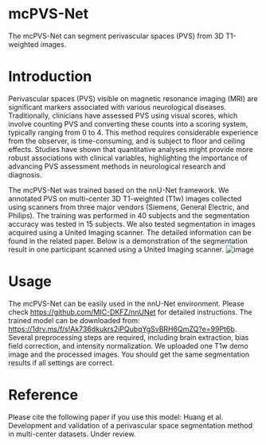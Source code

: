 # mcPVS-Net
The mcPVS-Net can segment perivascular spaces (PVS) from 3D T1-weighted images.

# Introduction
Perivascular spaces (PVS) visible on magnetic resonance imaging (MRI) are significant markers associated with various neurological diseases. Traditionally, clinicians have assessed PVS using visual scores, which involve counting PVS and converting these counts into a scoring system, typically ranging from 0 to 4. This method requires considerable experience from the observer, is time-consuming, and is subject to floor and ceiling effects. Studies have shown that quantitative analyses might provide more robust associations with clinical variables, highlighting the importance of advancing PVS assessment methods in neurological research and diagnosis.

The mcPVS-Net was trained based on the nnU-Net framework. We annotated PVS on multi-center 3D T1-weighted (T1w) images collected using scanners from three major vendors (Siemens, General Electric, and Philips). The training was performed in 40 subjects and the segmentation accuracy was tested in 15 subjects. We also tested segmentation in images acquired using a United Imaging scanner. The detailed information can be found in the related paper. Below is a demonstration of the segmentation result in one participant scanned using a United Imaging scanner.
![image](https://github.com/user-attachments/assets/49442145-c5c8-45af-8e60-f138b81eac78)


# Usage
The mcPVS-Net can be easily used in the nnU-Net environment. Please check https://github.com/MIC-DKFZ/nnUNet for detailed instructions. The trained model can be downloaded from: https://1drv.ms/f/s!Ak736dkukrs2iPQubqYgSvBRH6QmZQ?e=99Pt6b.
Several preprocessing steps are required, including brain extraction, bias field correction, and intensity normalization.
We uploaded one T1w demo image and the processed images. You should get the same segmentation results if all settings are correct.

# Reference
Please cite the following paper if you use this model:
Huang et al. Development and validation of a perivascular space segmentation method in multi-center datasets. Under review.
